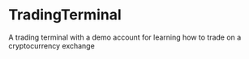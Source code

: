 # TradingTerminal
 А trading terminal with a demo account for learning how to trade on a cryptocurrency exchange

